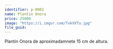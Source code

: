 ```yaml
---
identifier: p-0001
name: Plantin Onora
price: 25000
image: "https://i.imgur.com/TvkVXTu.jpg"
file_guid:
---
```


Plantin Onora de aproximadamnete 15 cm de altura.
